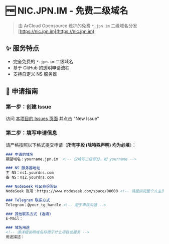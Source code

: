 # 🆓 NIC.JPN.IM - 免费二级域名

> 由 ArCloud Opensource 维护的免费 `*.jpn.im` 二级域名分发
> [https://nic.jpn.im](https://nic.jpn.im)

## ✨ 服务特点
- 完全免费的 `*.jpn.im` 二级域名
- 基于 GitHub 的透明申请流程
- 支持自定义 NS 服务器

## 🚀 申请指南

### 第一步：创建 Issue
访问 [本项目的 Issues 页面](https://github.com/ArCloud-Opensource/NIC.JPN.IM/issues) 并点击 "New Issue"

### 第二步：填写申请信息
请严格按照以下格式提交申请（**所有字段 (除特殊声明) 均为必填**）：

```markdown
### 申请的域名
期望域名：yourname.jpn.im  <!-- 仅填写二级部分，如 yourname -->

### NS 服务器地址
主 NS：ns1.yourdns.com  
备 NS：ns2.yourdns.com  

### NodeSeek 社区身份验证
NodeSeek 账号：https://www.nodeseek.com/space/00000 <!-- 请提供完整个人主页链接用于验证，且等级需达到Lv.1以上 -->

### Telegram 联系方式
Telegram：@your_tg_handle <!-- 用于审核沟通 -->

### 其他联系方式 (选填)
E-Mail：

### 域名用途
<!-- 请详细说明域名将用于什么项目或服务 -->
用途描述：
